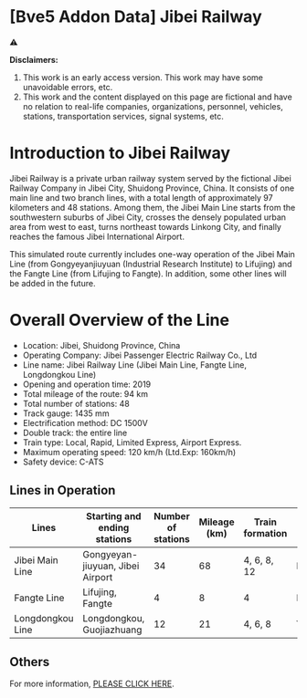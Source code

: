 # [Bve5 Addon Data] Jibei Railway

<aside>
⚠️

**Disclaimers:**

1. This work is an early access version. This work may have some unavoidable errors, etc.
2. This work and the content displayed on this page are fictional and have no relation to real-life companies, organizations, personnel, vehicles, stations, transportation services, signal systems, etc.
</aside>

# Introduction to Jibei Railway

Jibei Railway is a private urban railway system served by the fictional Jibei Railway Company in Jibei City, Shuidong Province, China. It consists of one main line and two branch lines, with a total length of approximately 97 kilometers and 48 stations. Among them, the Jibei Main Line starts from the southwestern suburbs of Jibei City, crosses the densely populated urban area from west to east, turns northeast towards Linkong City, and finally reaches the famous Jibei International Airport.

This simulated route currently includes one-way operation of the Jibei Main Line (from Gongyeyanjiuyuan (Industrial Research Institute) to Lifujing) and the Fangte Line (from Lifujing to Fangte). In addition, some other lines will be added in the future.

# Overall Overview of the Line

- Location: Jibei, Shuidong Province, China
- Operating Company: Jibei Passenger Electric Railway Co., Ltd
- Line name: Jibei Railway Line (Jibei Main Line, Fangte Line, Longdongkou Line)
- Opening and operation time: 2019
- Total mileage of the route: 94 km
- Total number of stations: 48
- Track gauge: 1435 mm
- Electrification method: DC 1500V
- Double track: the entire line
- Train type: Local, Rapid, Limited Express, Airport Express.
- Maximum operating speed: 120 km/h (Ltd.Exp: 160km/h)
- Safety device: C-ATS

## Lines in Operation

| Lines | Starting and ending stations | Number of stations | **Mileage (km)** | Train formation | Logo Color |
| --- | --- | --- | --- | --- | --- |
| Jibei Main Line | Gongyeyan-jiuyuan, Jibei Airport | 34 | 68 | 4, 6, 8, 12 | Blue |
| Fangte Line | Lifujing, Fangte | 4 | 8 | 4 | Purple |
| Longdongkou Line | Longdongkou, Guojiazhuang | 12 | 21 | 4, 6, 8 | Yellow |

## Others

For more information, [PLEASE CLICK HERE](https://www.happinessrailway.com).
